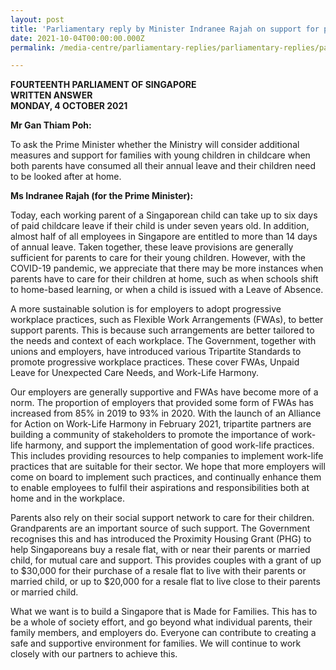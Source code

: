 ```yaml
---
layout: post
title: 'Parliamentary reply by Minister Indranee Rajah on support for parents of young children who have consumed all their annual leave'
date: 2021-10-04T00:00:00.000Z
permalink: /media-centre/parliamentary-replies/parliamentary-replies/parliamentary-reply-by-minister-indranee-rajah-on-support-for-parents-of-young-children-who-have-consumed-all-their-annual-leave/

---
```



**FOURTEENTH PARLIAMENT OF SINGAPORE**  
**WRITTEN ANSWER**  
**MONDAY, 4 OCTOBER 2021**

**Mr Gan Thiam Poh:**

To ask the Prime Minister whether the Ministry will consider additional measures and support for families with young children in childcare when both parents have consumed all their annual leave and their children need to be looked after at home. 

**Ms Indranee Rajah (for the Prime Minister):** 

Today, each working parent of a Singaporean child can take up to six days of paid childcare leave if their child is under seven years old. In addition, almost half of all employees in Singapore are entitled to more than 14 days of annual leave. Taken together, these leave provisions are generally sufficient for parents to care for their young children. 
However, with the COVID-19 pandemic, we appreciate that there may be more instances when parents have to care for their children at home, such as when schools shift to home-based learning, or when a child is issued with a Leave of Absence.

A more sustainable solution is for employers to adopt progressive workplace practices, such as Flexible Work Arrangements (FWAs), to better support parents. This is because such arrangements are better tailored to the needs and context of each workplace. The Government, together with unions and employers, have introduced various Tripartite Standards to promote progressive workplace practices. These cover FWAs, Unpaid Leave for Unexpected Care Needs, and Work-Life Harmony. 

Our employers are generally supportive and FWAs have become more of a norm. The proportion of employers that provided some form of FWAs has increased from 85% in 2019 to 93% in 2020. With the launch of an Alliance for Action on Work-Life Harmony in February 2021, tripartite partners are building a community of stakeholders to promote the importance of work-life harmony, and support the implementation of good work-life practices. This includes providing resources to help companies to implement work-life practices that are suitable for their sector. We hope that more employers will come on board to implement such practices, and continually enhance them to enable employees to fulfil their aspirations and responsibilities both at home and in the workplace. 

Parents also rely on their social support network to care for their children. Grandparents are an important source of such support. The Government recognises this and has introduced the Proximity Housing Grant (PHG) to help Singaporeans buy a resale flat, with or near their parents or married child, for mutual care and support. This provides couples with a grant of up to $30,000 for their purchase of a resale flat to live with their parents or married child, or up to $20,000 for a resale flat to live close to their parents or married child. 

What we want is to build a Singapore that is Made for Families. This has to be a whole of society effort, and go beyond what individual parents, their family members, and employers do. Everyone can contribute to creating a safe and supportive environment for families. We will continue to work closely with our partners to achieve this. 
